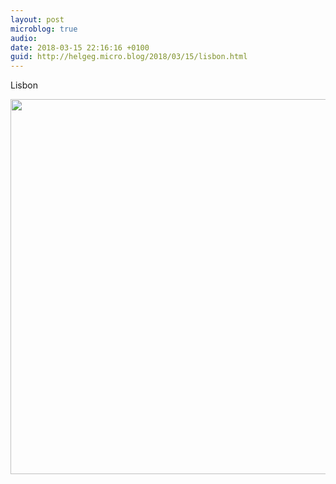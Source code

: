 ```yaml
---
layout: post
microblog: true
audio: 
date: 2018-03-15 22:16:16 +0100
guid: http://helgeg.micro.blog/2018/03/15/lisbon.html
---
```

Lisbon

<img src="http://microblog.helgegudmundsen.com/uploads/2018/12c934d580.jpg" width="600" height="600" />
